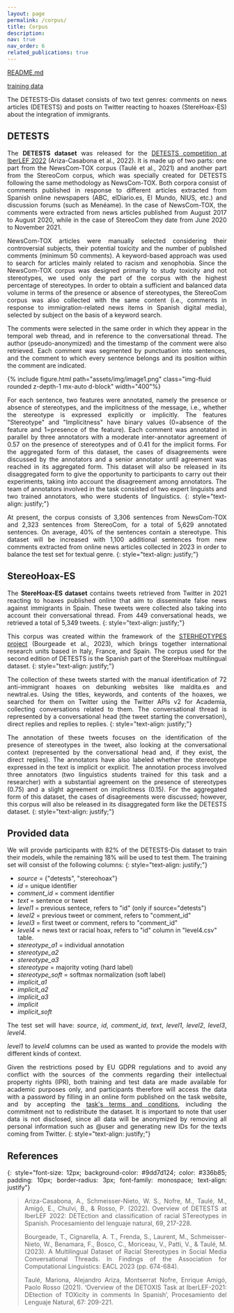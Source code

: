 ```yaml
---
layout: page
permalink: /corpus/
title: Corpus
description:
nav: true
nav_order: 6
related_publications: true
---
```


[README.md](https://github.com/clic-ub/DETESTS-Dis/blob/main/README.md)

[training data](https://github.com/clic-ub/DETESTS-Dis/blob/main/training_data.zip)

The DETESTS-Dis dataset consists of two text genres: comments on news articles (DETESTS) and posts on
Twitter reacting to hoaxes (StereHoax-ES) about the integration of immigrants.

## DETESTS

<style>
  p {
    text-align: justify;
  }
</style>

<div class="row justify-content-sm-center">
    <div class="col-sm-8 mt-3 mt-md-0">
        <p>The <b>DETESTS dataset</b> was released for the
        <a href="https://detestsiberlef.wixsite.com/detests" target="_blank">DETESTS competition at IberLEF 2022</a>
        (Ariza-Casabona et al., 2022).
        It is made up of two parts: one part from the NewsCom-TOX corpus (Taulé et al., 2021) and another
        part from the StereoCom corpus, which was specially created for DETESTS following the same methodology as
        NewsCom-TOX. Both corpora consist of comments published in response to different articles extracted from
        Spanish online newspapers (ABC, elDiario.es, El Mundo, NIUS, etc.) and discussion forums (such as
        Menéame). In the case of NewsCom-TOX, the comments were extracted from news articles published from
        August 2017 to August 2020, while in the case of StereoCom they date from June 2020 to November 2021.</p>
        <p>NewsCom-TOX articles were manually selected considering their controversial subjects, their potential
        toxicity and the number of published comments (minimum 50 comments). A keyword-based approach was used to
        search for articles mainly related to racism and xenophobia. Since the NewsCom-TOX corpus was designed
        primarily to study toxicity and not stereotypes, we used only the part of the corpus with the highest
        percentage of stereotypes. In order to obtain a sufficient and balanced data volume in terms of the
        presence or absence of stereotypes, the StereoCom corpus was also collected with the same content (i.e.,
        comments in response to immigration-related news items in Spanish digital media), selected by subject on
        the basis of a keyword search.</p>
        <p>The comments were selected in the same order in which they appear in the temporal web thread, and in
        reference to the conversational thread. The author (pseudo-anonymized) and the timestamp of the comment
        were also retrieved. Each comment was segmented by punctuation into sentences, and the comment to which
        every sentence belongs and its position within the comment are indicated.</p>
    </div>
    <div class="col-sm-4 mt-3 mt-md-0">
        {% include figure.html path="assets/img/image1.png" class="img-fluid rounded z-depth-1 mx-auto d-block" width="400"%}
    </div>
</div>

For each sentence, two features were annotated, namely the presence or absence of stereotypes, and the
implicitness of the message, i.e., whether the stereotype is expressed explicitly or implicitly. The
features "Stereotype" and "Implicitness" have binary values (0=absence of the feature and 1=presence of
the feature). Each comment was annotated in parallel by three annotators with a moderate inter-annotator
agreement of 0.57 on the presence of stereotypes and of 0.41 for the implicit forms. For the aggregated
form of this dataset, the cases of disagreements were discussed by the annotators and a senior annotator
until agreement was reached in its aggregated form. This dataset will also be released in its
disaggregated form to give the opportunity to participants to carry out their experiments, taking into
account the disagreement among annotators. The team of annotators involved in the task consisted of two
expert linguists and two trained annotators, who were students of linguistics.
{: style="text-align: justify;"}

At present, the corpus consists of 3,306 sentences from NewsCom-TOX and 2,323 sentences from StereoCom,
for a total of 5,629 annotated sentences. On average, 40% of the sentences contain a stereotype. This
dataset will be increased with 1,100 additional sentences from new comments extracted from online news
articles collected in 2023 in order to balance the test set for textual genre. 
{: style="text-align: justify;"}

## StereoHoax-ES

The **StereHoax-ES dataset** contains tweets retrieved from Twitter in 2021 reacting to hoaxes published
online that aim to disseminate false news against immigrants in Spain. These tweets were collected also
taking into account their conversational thread. From 449 conversational heads, we retrieved a total of
5,349 tweets.
{: style="text-align: justify;"}

This corpus was created within the framework of the
[STERHEOTYPES project](https://www.irit.fr/sterheotypes/) (Bourgeade et al., 2023), which brings together
international research units based in Italy, France, and Spain. The corpus used for the second edition of
DETESTS is the Spanish part of the StereHoax multilingual dataset.
{: style="text-align: justify;"}

The collection of these tweets started with the manual identification of 72 anti-immigrant hoaxes on
debunking websites like maldita.es and newtral.es. Using the titles, keywords, and contents of the
hoaxes, we searched for them on Twitter using the Twitter APIs v2 for Academia, collecting conversations
related to them. The conversational thread is represented by a conversational head (the tweet starting
the conversation), direct replies and replies to replies.
{: style="text-align: justify;"}

The annotation of these tweets focuses on the identification of the presence of stereotypes in the tweet,
also looking at the conversational context (represented by the conversational head and, if they exist,
the direct replies). The annotators have also labeled whether the stereotype expressed in the text is
implicit or explicit. The annotation process involved three annotators (two linguistics students trained
for this task and a researcher) with a substantial agreement on the presence of stereotypes (0.75) and a
slight agreement on implicitness (0.15). For the aggregated form of this dataset, the cases of
disagreements were discussed; however, this corpus will also be released in its disaggregated form like
the DETESTS dataset.
{: style="text-align: justify;"}

## Provided data

We will provide participants with 82% of the DETESTS-Dis dataset to train their models, while the
remaining 18% will be used to test them. The training set will consist of the following columns:
{: style="text-align: justify;"}

- _source_ = {"detests", "stereohoax"}
- _id_ = unique identifier
- _comment_id_ = comment identifier
- _text_ = sentence or tweet 
- _level1_ = previous sentece, refers to "id" (only if source="detests")
- _level2_ = previous tweet or comment, refers to "comment_id"
- _level3_ = first tweet or comment, refers to "comment_id"
- _level4_ = news text or racial hoax, refers to "id" column in "level4.csv" table.
- _stereotype_a1_ = individual annotation
- _stereotype_a2_
- _stereotype_a3_
- _stereotype_ = majority voting (hard label)
- _stereotype_soft_ = softmax normalization (soft label)
- _implicit_a1_
- _implicit_a2_
- _implicit_a3_
- _implicit_
- _implicit_soft_

The test set will have: _source_, _id_, _comment_id_, _text_, _level1_, _level2_, _level3_, _level4_.

_level1_ to _level4_ columns can be used as wanted to provide the models with different kinds of context.

Given the restrictions posed by EU GDPR regulations and to avoid any conflict with the sources of the
comments regarding their intellectual property rights (IPR), both training and test data are made
available for academic purposes only, and participants therefore will access the data with a password by
filling in an online form published on the task website, and by accepting the
[task's terms and conditions](https://creativecommons.org/licenses/by-nc-sa/4.0/legalcode), including the
commitment not to redistribute the dataset. It is important to note that user data is not disclosed,
since all data will be anonymized by removing all personal information such as @user and generating
new IDs for the texts coming from Twitter.
{: style="text-align: justify;"}


## References

{: style="font-size: 12px; background-color: #9dd7d124; color: #336b85; padding: 10px; border-radius:
3px; font-family: monospace; text-align: justify"}

> Ariza-Casabona, A., Schmeisser-Nieto, W. S., Nofre, M., Taulé, M., Amigó, E., Chulvi, B., & Rosso, P.
> (2022). Overview of DETESTS at IberLEF 2022: DETEction and classification of racial STereotypes in
> Spanish. Procesamiento del lenguaje natural, 69, 217-228.
>
> Bourgeade, T., Cignarella, A. T., Frenda, S., Laurent, M., Schmeisser-Nieto, W., Benamara, F., Bosco,
> C., Moriceau, V., Patti, V., & Taulé, M. (2023). A Multilingual Dataset of Racial Stereotypes in Social
> Media Conversational Threads. In Findings of the Association for Computational Linguistics: EACL 2023
> (pp. 674-684).
>
> Taulé, Mariona, Alejandro Ariza, Montserrat Nofre, Enrique Amigó, Paolo Rosso (2021). ‘Overview of the
> DETOXIS Task at IberLEF-2021: DEtection of TOXicity in comments In Spanish’, Procesamiento del Lenguaje
> Natural, 67: 209-221.
